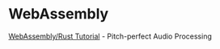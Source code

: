 []()
# WebAssembly
[WebAssembly/Rust Tutorial](https://www.toptal.com/webassembly/webassembly-rust-tutorial-web-audio) - Pitch-perfect Audio Processing